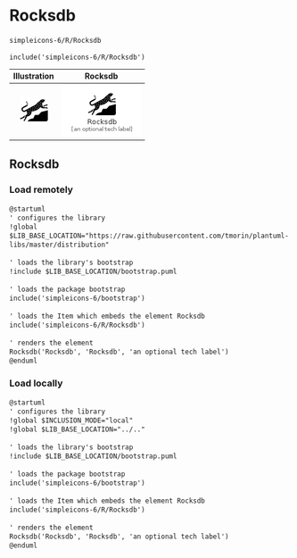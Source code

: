 # Rocksdb


```text
simpleicons-6/R/Rocksdb
```

```text
include('simpleicons-6/R/Rocksdb')
```



| Illustration | Rocksdb |
| :---: | :---: |
| ![illustration for Illustration](../../simpleicons-6/R/Rocksdb.png) | ![illustration for Rocksdb](../../simpleicons-6/R/Rocksdb.Local.png) |




## Rocksdb

### Load remotely
```plantuml
@startuml
' configures the library
!global $LIB_BASE_LOCATION="https://raw.githubusercontent.com/tmorin/plantuml-libs/master/distribution"

' loads the library's bootstrap
!include $LIB_BASE_LOCATION/bootstrap.puml

' loads the package bootstrap
include('simpleicons-6/bootstrap')

' loads the Item which embeds the element Rocksdb
include('simpleicons-6/R/Rocksdb')

' renders the element
Rocksdb('Rocksdb', 'Rocksdb', 'an optional tech label')
@enduml
```

### Load locally
```plantuml
@startuml
' configures the library
!global $INCLUSION_MODE="local"
!global $LIB_BASE_LOCATION="../.."

' loads the library's bootstrap
!include $LIB_BASE_LOCATION/bootstrap.puml

' loads the package bootstrap
include('simpleicons-6/bootstrap')

' loads the Item which embeds the element Rocksdb
include('simpleicons-6/R/Rocksdb')

' renders the element
Rocksdb('Rocksdb', 'Rocksdb', 'an optional tech label')
@enduml
```


